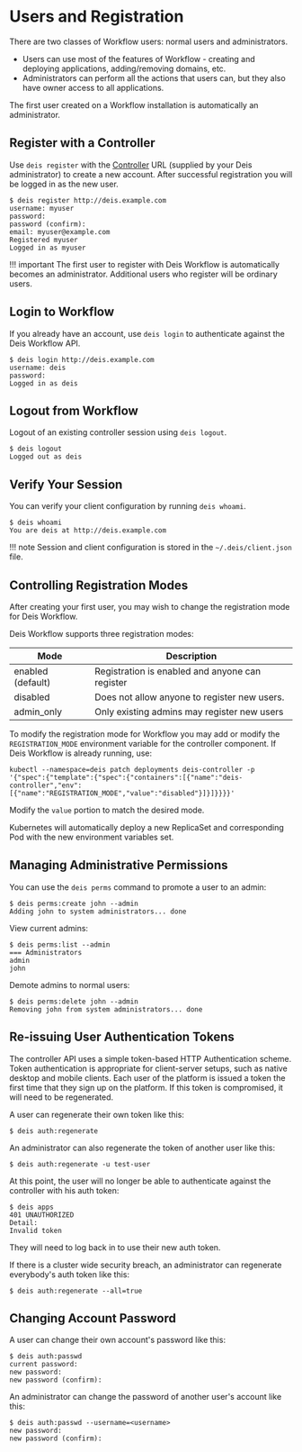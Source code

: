 # Users and Registration

There are two classes of Workflow users: normal users and administrators.

 * Users can use most of the features of Workflow - creating and deploying applications, adding/removing domains, etc.
 * Administrators can perform all the actions that users can, but they also have owner access to all applications.

The first user created on a Workflow installation is automatically an administrator.

## Register with a Controller

Use `deis register` with the [Controller][] URL (supplied by your Deis administrator)
to create a new account. After successful registration you will be logged in as the new user.

    $ deis register http://deis.example.com
    username: myuser
    password:
    password (confirm):
    email: myuser@example.com
    Registered myuser
    Logged in as myuser

!!! important
    The first user to register with Deis Workflow is automatically becomes an administrator. Additional users who register will be ordinary users.

## Login to Workflow

If you already have an account, use `deis login` to authenticate against the Deis Workflow API.

    $ deis login http://deis.example.com
    username: deis
    password:
    Logged in as deis

## Logout from Workflow

Logout of an existing controller session using `deis logout`.

    $ deis logout
    Logged out as deis

## Verify Your Session

You can verify your client configuration by running `deis whoami`.

    $ deis whoami
    You are deis at http://deis.example.com

!!! note
    Session and client configuration is stored in the `~/.deis/client.json` file.

## Controlling Registration Modes

After creating your first user, you may wish to change the registration mode for Deis Workflow.

Deis Workflow supports three registration modes:

| Mode              | Description                                     |
| ---               | ---                                             |
| enabled (default) | Registration is enabled and anyone can register |
| disabled          | Does not allow anyone to register new users.    |
| admin\_only       | Only existing admins may register new users     |

To modify the registration mode for Workflow you may add or modify the `REGISTRATION_MODE` environment variable for the
controller component. If Deis Workflow is already running, use:

`kubectl --namespace=deis patch deployments deis-controller -p '{"spec":{"template":{"spec":{"containers":[{"name":"deis-controller","env":[{"name":"REGISTRATION_MODE","value":"disabled"}]}]}}}}'`

Modify the `value` portion to match the desired mode.

Kubernetes will automatically deploy a new ReplicaSet and corresponding Pod with the new environment variables set.

## Managing Administrative Permissions

You can use the `deis perms` command to promote a user to an admin:

```
$ deis perms:create john --admin
Adding john to system administrators... done
```

View current admins:

```
$ deis perms:list --admin
=== Administrators
admin
john
```

Demote admins to normal users:

```
$ deis perms:delete john --admin
Removing john from system administrators... done
```

## Re-issuing User Authentication Tokens

The controller API uses a simple token-based HTTP Authentication scheme. Token authentication is appropriate for
client-server setups, such as native desktop and mobile clients. Each user of the platform is issued a token the first
time that they sign up on the platform. If this token is compromised, it will need to be regenerated.

A user can regenerate their own token like this:

    $ deis auth:regenerate

An administrator can also regenerate the token of another user like this:

    $ deis auth:regenerate -u test-user

At this point, the user will no longer be able to authenticate against the controller with his auth token:

    $ deis apps
    401 UNAUTHORIZED
    Detail:
    Invalid token

They will need to log back in to use their new auth token.

If there is a cluster wide security breach, an administrator can regenerate everybody's auth token like this:

    $ deis auth:regenerate --all=true


## Changing Account Password

A user can change their own account's password like this:

```
$ deis auth:passwd
current password:
new password:
new password (confirm):
```

An administrator can change the password of another user's account like this:

```
$ deis auth:passwd --username=<username>
new password:
new password (confirm):
```

[controller]: ../understanding-workflow/components.md#controller

